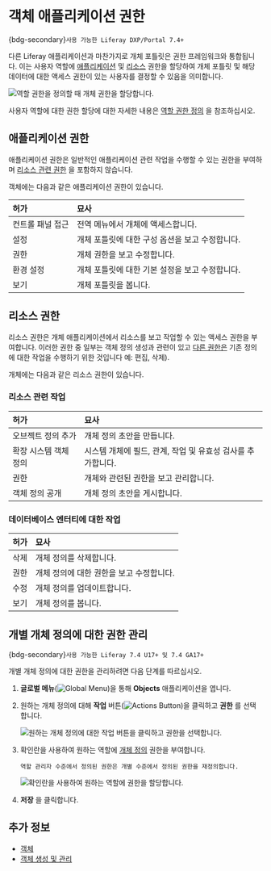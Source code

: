 # 객체 애플리케이션 권한

{bdg-secondary}`사용 가능한 Liferay DXP/Portal 7.4+`

다른 Liferay 애플리케이션과 마찬가지로 개체 포틀릿은 권한 프레임워크와 통합됩니다. 이는 사용자 역할에 [애플리케이션](#application-permissions) 및 [리소스](#resource-permissions) 권한을 할당하여 개체 포틀릿 및 해당 데이터에 대한 액세스 권한이 있는 사용자를 결정할 수 있음을 의미합니다.

![역할 권한을 정의할 때 개체 권한을 할당합니다.](./objects-application-permissions/images/01.png)

사용자 역할에 대한 권한 할당에 대한 자세한 내용은 [역할 권한 정의](../../users-and-permissions/roles-and-permissions/defining-role-permissions.md) 을 참조하십시오.

## 애플리케이션 권한

애플리케이션 권한은 일반적인 애플리케이션 관련 작업을 수행할 수 있는 권한을 부여하며 [리소스 관련 권한](#resource-permissions) 을 포함하지 않습니다.

객체에는 다음과 같은 애플리케이션 권한이 있습니다.

| 허가        | 묘사                          |
|:--------- |:--------------------------- |
| 컨트롤 패널 접근 | 전역 메뉴에서 개체에 액세스합니다.         |
| 설정        | 개체 포틀릿에 대한 구성 옵션을 보고 수정합니다. |
| 권한        | 개체 권한을 보고 수정합니다.            |
| 환경 설정     | 개체 포틀릿에 대한 기본 설정을 보고 수정합니다. |
| 보기        | 개체 포틀릿을 봅니다.                |

## 리소스 권한

리소스 권한은 개체 애플리케이션에서 리소스를 보고 작업할 수 있는 액세스 권한을 부여합니다. 이러한 권한 중 일부는 객체 정의 생성과 관련이 있고 [다른 권한은](#resource-related-actions) 기존 정의에 대한 작업을 수행하기 위한 것입니다 [](#actions-on-database-entities) 예: 편집, 삭제).

개체에는 다음과 같은 리소스 권한이 있습니다.

### 리소스 관련 작업

| 허가           | 묘사                                  |
|:------------ |:----------------------------------- |
| 오브젝트 정의 추가   | 개체 정의 초안을 만듭니다.                     |
| 확장 시스템 객체 정의 | 시스템 개체에 필드, 관계, 작업 및 유효성 검사를 추가합니다. |
| 권한           | 개체와 관련된 권한을 보고 관리합니다.               |
| 객체 정의 공개     | 개체 정의 초안을 게시합니다.                    |

### 데이터베이스 엔터티에 대한 작업

| 허가 | 묘사                      |
|:-- |:----------------------- |
| 삭제 | 개체 정의를 삭제합니다.           |
| 권한 | 개체 정의에 대한 권한을 보고 수정합니다. |
| 수정 | 개체 정의를 업데이트합니다.         |
| 보기 | 개체 정의를 봅니다.             |

## 개별 개체 정의에 대한 권한 관리

{bdg-secondary}`사용 가능한 Liferay 7.4 U17+ 및 7.4 GA17+`

개별 개체 정의에 대한 권한을 관리하려면 다음 단계를 따르십시오.

1. **글로벌 메뉴**(![Global Menu](../../images/icon-applications-menu.png))을 통해 **Objects** 애플리케이션을 엽니다.

1. 원하는 개체 정의에 대해 **작업** 버튼(![Actions Button](../../images/icon-actions.png))을 클릭하고 **권한** 를 선택합니다.

   ![원하는 개체 정의에 대한 작업 버튼을 클릭하고 권한을 선택합니다.](./objects-application-permissions/images/02.png)

1. 확인란을 사용하여 원하는 역할에 [개체 정의](#actions-on-database-entities) 권한을 부여합니다.

   ```{note}
   역할 관리자 수준에서 정의된 권한은 개별 수준에서 정의된 권한을 재정의합니다.
   ```

   ![확인란을 사용하여 원하는 역할에 권한을 할당합니다.](./objects-application-permissions/images/03.png)

1. **저장** 을 클릭합니다.

## 추가 정보

* [객체](../objects.md)
* [객체 생성 및 관리](./creating-and-managing-objects.md)
